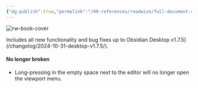 ```yaml
---
{"dg-publish":true,"permalink":"/40-references/readwise/full-document-contents/obsidian-1-7-5-mobile-public/","tags":["rw/articles"]}
---
```


![rw-book-cover](https://obsidian.md/images/banner.png)

Includes all new functionality and bug fixes up to Obsidian Desktop v1.7.5](/changelog/2024-10-31-desktop-v1.7.5/).

#### No longer broken

* Long-pressing in the empty space next to the editor will no longer open the viewport menu.
